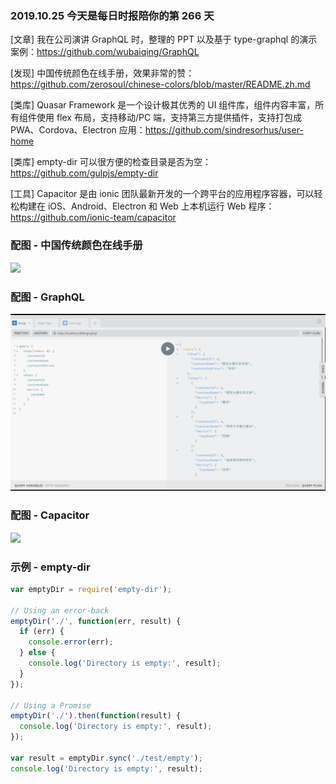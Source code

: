### 2019.10.25 今天是每日时报陪你的第 266 天

[文章] 我在公司演讲 GraphQL 时，整理的 PPT 以及基于 type-graphql 的演示案例：<https://github.com/wubaiqing/GraphQL>

[发现] 中国传统颜色在线手册，效果非常的赞：<https://github.com/zerosoul/chinese-colors/blob/master/README.zh.md>

[类库] Quasar Framework 是一个设计极其优秀的 UI 组件库，组件内容丰富，所有组件使用 flex 布局，支持移动/PC 端，支持第三方提供插件，支持打包成 PWA、Cordova、Electron 应用：<https://github.com/sindresorhus/user-home>

[类库] empty-dir 可以很方便的检查目录是否为空：<https://github.com/gulpjs/empty-dir>

[工具] Capacitor 是由 ionic 团队最新开发的一个跨平台的应用程序容器，可以轻松构建在 iOS、Android、Electron 和 Web 上本机运行 Web 程序：<https://github.com/ionic-team/capacitor>

### 配图 - 中国传统颜色在线手册
![](https://user-images.githubusercontent.com/2985895/67451162-38ab1c80-f652-11e9-8947-df2f251cd9f6.png)

### 配图 - GraphQL
![](https://raw.githubusercontent.com/wubaiqing/GraphQL/master/images/GraphQL.017.jpeg)

### 配图 - Capacitor
![](https://capacitor.ionicframework.com/assets/img/capacitor-hero.jpg)

### 示例 - empty-dir
```js
var emptyDir = require('empty-dir');

// Using an error-back
emptyDir('./', function(err, result) {
  if (err) {
    console.error(err);
  } else {
    console.log('Directory is empty:', result);
  }
});

// Using a Promise
emptyDir('./').then(function(result) {
  console.log('Directory is empty:', result);
});

var result = emptyDir.sync('./test/empty');
console.log('Directory is empty:', result);
```
